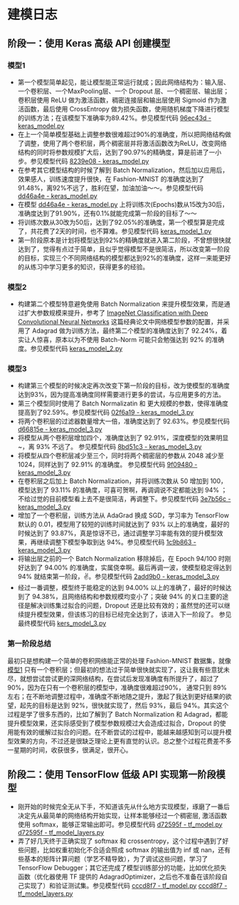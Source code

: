 # 建模日志
## 阶段一：使用 Keras 高级 API 创建模型
### 模型1
- 第一个模型简单起见，能让模型能正常运行就成；因此网络结构为：输入层、一个卷积层、一个MaxPooling层、一个 Dropout 层、一个稠密层、输出层；卷积层使用 ReLU 做为激活函数，稠密连接层和输出层使用 Sigmoid 作为激活函数，最后使用 CrossEntropy 做为损失函数，使用随机梯度下降进行模型的训练方法；在该模型下准确率为89.42%。参见模型代码 [96ec43d - keras_model.py](https://github.com/kai-zhong/discover-intelligence/blob/96ec43d97740f59f81405845e80f6aebd1700bd2/cnn_practice/keras_model.py)
- 在上一个简单模型基础上调整参数很难超过90%的准确度，所以把网络结构做了调整，使用了两个卷积层，两个稠密层并将激活函数改为ReLU，改变网络结构的同时将参数规模扩大后，达到了90.97%的精确度，算是前进了一小步。参见模型代码 [8239e08 - keras_model.py](https://github.com/kai-zhong/discover-intelligence/blob/8239e08077dba39ef9da7c30b40974cbd8a50e9a/cnn_practice/keras_model.py)
- 在参考其它模型结构的时候了解到 Batch Normalization，然后加以应用后，效果感人，训练速度提升很快，在 Fashion-MNIST 的准确度达到了91.48%，离92%不远了，胜利在望，加油加油～～。参见模型代码 [dd46a4e - keras_model.py](https://github.com/kai-zhong/discover-intelligence/blob/dd46a4e629b76acdaeda1c450cfde6dd676c711a/cnn_practice/keras_model.py)
- 在模型 [dd46a4e - keras_model.py](https://github.com/kai-zhong/discover-intelligence/blob/dd46a4e629b76acdaeda1c450cfde6dd676c711a/cnn_practice/keras_model.py) 上将训练次(Epochs)数从15改为30后，准确度达到了91.90%，还有0.1%就能完成第一阶段的目标了～～
- 将训练次数从30改为50后，达到了92.05%的准确度，第一个模型算是完成了，共花费了2天的时间，也不算难。参见模型代码 [keras_model_1.py](https://github.com/kai-zhong/discover-intelligence/blob/master/cnn_practice/keras_model_1.py)
- 第一阶段原本是计划将模型达到92%的精确度就进入第二阶段，不曾想很快就达到了，觉得有点过于简单，且似乎觉得模型不是很简洁，所以改变第一阶段的目标，实现三个不同网络结构的模型都达到92%的准确度，这样一来能更好的从练习中学习更多的知识，获得更多的经验。
### 模型2
- 构建第二个模型特意避免使用 Batch Normalization 来提升模型效果，而是通过扩大参数规模来提升，参考了 [ImageNet Classification with Deep Convolutional Neural Networks](https://papers.nips.cc/paper/4824-imagenet-classification-with-deep-convolutional-neural-networks.pdf) 这篇经典论文中网络模型参数的配置，并采用了 Adagrad 做为训练方法，最终第二个模型的准确度达到了 92.24%，着实让人惊喜，原本以为不使用 Batch-Norm 可能只会勉强达到 92% 的准确度。参见模型代码  [keras_model_2.py](https://github.com/kai-zhong/discover-intelligence/blob/master/cnn_practice/keras_model_2.py)
### 模型3
- 构建第三个模型的时候决定再次改变下第一阶段的目标，改为使模型的准确度达到93%，因为提高准确度同样需要进行更多的尝试，与应用更多的方法。
- 第三个模型同时使用了 Batch Normalizatin 和 更大规模的参数，使得准确度提高到了92.59%。参见模型代码 [02f6a19 - keras_model_3.py](https://github.com/kai-zhong/discover-intelligence/blob/02f6a19ae329539241ee8c9b2277461907e20791/cnn_practice/keras_model_3.py)
- 将两个卷积层的过滤器数量增大一倍，准确度达到了 92.63%。参见模型代码 [d66815e - keras_model_3.py](https://github.com/kai-zhong/discover-intelligence/blob/d66815ecde8deb7943dd999ff04e4a7577d33918/cnn_practice/keras_model_3.py)
- 将模型从两个卷积层增加四个，准确度达到了 92.91%，深度模型的效果明显~，离 93% 不远了。 参见模型代码 [8bd51c3 - keras_model_3.py](https://github.com/kai-zhong/discover-intelligence/blob/8bd51c3cab107794f5b3dfe7470459b4a94ef636/cnn_practice/keras_model_3.py)
- 将模型从四个卷积层减少至三个，同时将两个稠密层的参数从 2048 减少至 1024，同样达到了 92.91% 的准确度。 参见模型代码 [9f09480 - keras_model_3.py](https://github.com/kai-zhong/discover-intelligence/blob/9f09480c1614b717275dd14a1791dec7d6accc9d/cnn_practice/keras_model_3.py)
- 在卷积层之后加上 Batch Normalization，并将训练次数从 50 增加到 100，模型达到了 93.11% 的准确度，可喜可贺啊，再调调说不定都能达到 94% ；不给过觉的目前模型看上去不是很简洁，再调整下。参见模型代码 [3e7b56c - keras_model_3.py](https://github.com/kai-zhong/discover-intelligence/blob/master/cnn_practice/keras_model_3.py)
- 增加了一个卷积层，训练方法从 AdaGrad 换成 SGD，学习率为 TensorFlow 默认的 0.01，模型用了较短的训练时间就达到了 93% 以上的准确度，最好的时候达到了 93.87%，真是惊讶不已，通过调整学习率能有效的提升模型效果，再继续调整下模型争取到达 94%。参见模型代码 [1c9b863 - keras_model_3.py](https://github.com/kai-zhong/discover-intelligence/blob/1c9b8630f405f08d71f76ea6c792c5237e2e87a9/cnn_practice/keras_model_3.py)
- 将输出层之前的一个 Batch Normalization 移除掉后，在 Epoch 94/100 时刚好达到了 94.00% 的准确度，实属侥幸啊。最后再调一波，使模型稳定得达到 94% 就结束第一阶段，✌。参见模型代码 [2add9b0 - keras_model_3.py](https://github.com/kai-zhong/discover-intelligence/blob/2add9b074efdfb0cd0bfef5e8cb63ea6ec62d2b8/cnn_practice/keras_model_3.py)
- 经过一番调整，模型终于能稳定的达到 94.00% 以上的准确了，最好的时候达到了 94.38%，且网络结构和参数规模均变小了；突破 94% 的关口主要的途径是解决训练集过拟合的问题，Dropout 还是比较有效的；虽然觉的还可以继续提升模型效果，但该练习的目标已经完全达到了，该进入下一阶段了。 参见最终模型代码 [kers_model_3.py](https://github.com/kai-zhong/discover-intelligence/cnn_practice/keras_model_3.py)
### 第一阶段总结
最初只是想构建一个简单的卷积网络能正常的处理 Fashion-MNIST 数据集，就像 [模型1](https://github.com/kai-zhong/discover-intelligence/blob/master/cnn_practice/keras_model_1.py) 只有一个卷积层；但最初的想法过于简单很快就实现了，这让我有些意犹未尽，就想尝试尝试更的深网络结构，在尝试后发现准确度有所提升了，超过了 90%，因为在只有一个卷积层的模型中，准确度很难超过90%， 通常只到 89% 左右；在不断地调整过程中，准确度不断地随之提升，激起了我达到更好结果的欲望，起先的目标是达到 92%，很快就实现了，然后 93%，最后 94%。其实这个过程是学了很多东西的，比如了解到了 Batch Normalization 和 Adagrad，都能提升模型效果，还实际感受到了模型参数规模过大会造成过拟合，Dropout 的使用能有效的缓解过拟合的问题。在不断尝试的过程中，能越来越感知到可以提升模型效果的方向，不过还是很缺乏理论上更有直觉的认识。总之整个过程花费差不多一星期的时间，收获很多，很满足，很开心。
  
## 阶段二：使用 TensorFlow 低级 API 实现第一阶段模型
- 刚开始的时候完全无从下手，不知道该先从什么地方实现模型，琢磨了一番后决定先从最简单的网络结构开始实现，让样本能够经过一个稠密层, 激活函数使用 softmax，能够正常输出即可。参见模型代码 [d72595f - tf_model.py](https://github.com/kai-zhong/discover-intelligence/blob/d72595f7482c03577b64dc3cced39f0a4e89955a/cnn_practice/tf_model.py) [d72595f - tf_model_layers.py](https://github.com/kai-zhong/discover-intelligence/blob/d72595f7482c03577b64dc3cced39f0a4e89955a/cnn_practice/tf_model_layers.py)
- 弄了好几天终于正确实现了 softmax 和 crossentropy，这个过程中遇到了好些问题，比如权重初始化不合适会照成 softmax 的输出值为 inf 或 nan，还有些基本的矩阵计算问题（学艺不精导致），为了调试这些问题，学习了 TensorFlow Debugger；其它还完成了模型训练部分的功能，比如优化损失函数（优化器使用 TF 提供的 AdagradOptimizer，之后也不准备在该阶段自己实现了）和验证测试集。参见模型代码 [cccd8f7 - tf_model.py](https://github.com/kai-zhong/discover-intelligence/blob/7e9f47ac612c5492978aad21d5edc5d319afae3a/cnn_practice/tf_model.py) [cccd8f7 - tf_model_layers.py](https://github.com/kai-zhong/discover-intelligence/blob/7e9f47ac612c5492978aad21d5edc5d319afae3a/cnn_practice/tf_model_layers.py)
